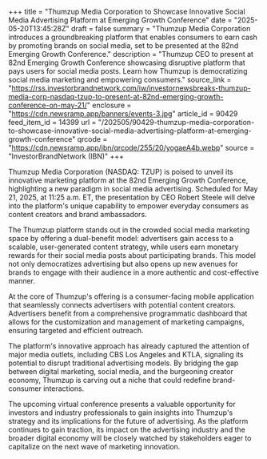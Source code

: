 +++
title = "Thumzup Media Corporation to Showcase Innovative Social Media Advertising Platform at Emerging Growth Conference"
date = "2025-05-20T13:45:28Z"
draft = false
summary = "Thumzup Media Corporation introduces a groundbreaking platform that enables consumers to earn cash by promoting brands on social media, set to be presented at the 82nd Emerging Growth Conference."
description = "Thumzup CEO to present at 82nd Emerging Growth Conference showcasing disruptive platform that pays users for social media posts. Learn how Thumzup is democratizing social media marketing and empowering consumers."
source_link = "https://rss.investorbrandnetwork.com/iw/investornewsbreaks-thumzup-media-corp-nasdaq-tzup-to-present-at-82nd-emerging-growth-conference-on-may-21/"
enclosure = "https://cdn.newsramp.app/banners/events-3.jpg"
article_id = 90429
feed_item_id = 14399
url = "/202505/90429-thumzup-media-corporation-to-showcase-innovative-social-media-advertising-platform-at-emerging-growth-conference"
qrcode = "https://cdn.newsramp.app/ibn/qrcode/255/20/yogaeA4b.webp"
source = "InvestorBrandNetwork (IBN)"
+++

<p>Thumzup Media Corporation (NASDAQ: TZUP) is poised to unveil its innovative marketing platform at the 82nd Emerging Growth Conference, highlighting a new paradigm in social media advertising. Scheduled for May 21, 2025, at 11:25 a.m. ET, the presentation by CEO Robert Steele will delve into the platform's unique capability to empower everyday consumers as content creators and brand ambassadors.</p><p>The Thumzup platform stands out in the crowded social media marketing space by offering a dual-benefit model: advertisers gain access to a scalable, user-generated content strategy, while users earn monetary rewards for their social media posts about participating brands. This model not only democratizes advertising but also opens up new avenues for brands to engage with their audience in a more authentic and cost-effective manner.</p><p>At the core of Thumzup's offering is a consumer-facing mobile application that seamlessly connects advertisers with potential content creators. Advertisers benefit from a comprehensive programmatic dashboard that allows for the customization and management of marketing campaigns, ensuring targeted and efficient outreach.</p><p>The platform's innovative approach has already captured the attention of major media outlets, including CBS Los Angeles and KTLA, signaling its potential to disrupt traditional advertising models. By bridging the gap between digital marketing, social media, and the burgeoning creator economy, Thumzup is carving out a niche that could redefine brand-consumer interactions.</p><p>The upcoming virtual conference presents a valuable opportunity for investors and industry professionals to gain insights into Thumzup's strategy and its implications for the future of advertising. As the platform continues to gain traction, its impact on the advertising industry and the broader digital economy will be closely watched by stakeholders eager to capitalize on the next wave of marketing innovation.</p>